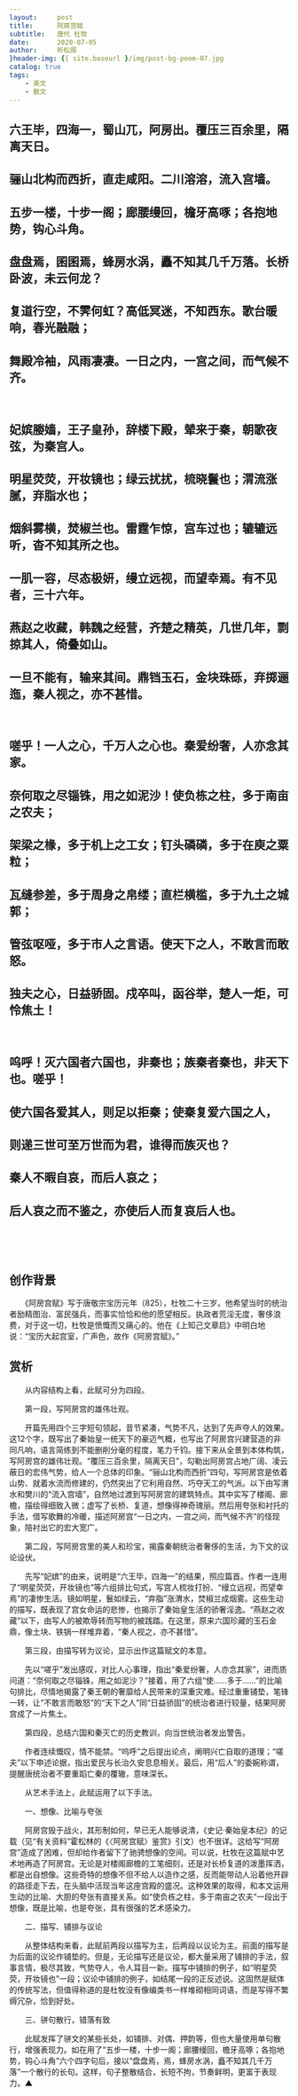 ```yaml
---
layout:     post
title:      阿房宫赋
subtitle:   唐代 杜牧
date:       2020-07-05
author:     听松阁
}header-img: {{ site.baseurl }/img/post-bg-poem-07.jpg
catalog: true
tags:
    - 美文
    - 散文
---
```


## 六王毕，四海一，蜀山兀，阿房出。覆压三百余里，隔离天日。
## 骊山北构而西折，直走咸阳。二川溶溶，流入宫墙。
## 五步一楼，十步一阁；廊腰缦回，檐牙高啄；各抱地势，钩心斗角。
## 盘盘焉，囷囷焉，蜂房水涡，矗不知其几千万落。长桥卧波，未云何龙？
## 复道行空，不霁何虹？高低冥迷，不知西东。歌台暖响，春光融融；
## 舞殿冷袖，风雨凄凄。一日之内，一宫之间，而气候不齐。

&nbsp;
## 妃嫔媵嫱，王子皇孙，辞楼下殿，辇来于秦，朝歌夜弦，为秦宫人。
## 明星荧荧，开妆镜也；绿云扰扰，梳晓鬟也；渭流涨腻，弃脂水也；
## 烟斜雾横，焚椒兰也。雷霆乍惊，宫车过也；辘辘远听，杳不知其所之也。
## 一肌一容，尽态极妍，缦立远视，而望幸焉。有不见者，三十六年。
## 燕赵之收藏，韩魏之经营，齐楚之精英，几世几年，剽掠其人，倚叠如山。
## 一旦不能有，输来其间。鼎铛玉石，金块珠砾，弃掷逦迤，秦人视之，亦不甚惜。

&nbsp;
## 嗟乎！一人之心，千万人之心也。秦爱纷奢，人亦念其家。
## 奈何取之尽锱铢，用之如泥沙！使负栋之柱，多于南亩之农夫；
## 架梁之椽，多于机上之工女；钉头磷磷，多于在庾之粟粒；
## 瓦缝参差，多于周身之帛缕；直栏横槛，多于九土之城郭；
## 管弦呕哑，多于市人之言语。使天下之人，不敢言而敢怒。
## 独夫之心，日益骄固。戍卒叫，函谷举，楚人一炬，可怜焦土！
&nbsp;

## 呜呼！灭六国者六国也，非秦也；族秦者秦也，非天下也。嗟乎！
## 使六国各爱其人，则足以拒秦；使秦复爱六国之人，
## 则递三世可至万世而为君，谁得而族灭也？
## 秦人不暇自哀，而后人哀之；
## 后人哀之而不鉴之，亦使后人而复哀后人也。

&nbsp;


&nbsp;


## 创作背景

　　《阿房宫赋》写于唐敬宗宝历元年（825），杜牧二十三岁。他希望当时的统治者励精图治、富民强兵，而事实恰恰和他的愿望相反。执政者荒淫无度，奢侈浪费，对于这一切，杜牧是愤慨而又痛心的。他在《上知己文章启》中明白地说：“宝历大起宫室，广声色，故作《阿房宫赋》。”





## 赏析



　　从内容结构上看，此赋可分为四段。



　　第一段，写阿房宫的雄伟壮观。



　　开篇先用四个三字短句领起，音节紧凑，气势不凡，达到了先声夺人的效果。这12个字，既写出了秦始皇一统天下的豪迈气概，也写出了阿房宫兴建营造的非同凡响，语言简练到不能删削分毫的程度，笔力千钧。接下来从全景到本体构筑，写阿房宫的雄伟壮观。“覆压三百余里，隔离天日”，勾勒出阿房宫占地广阔、凌云蔽日的宏伟气势，给人一个总体的印象。“骊山北构而西折”四句，写阿房宫是依着山势、就着水流而修建的，仍然突出了它利用自然、巧夺天工的气派。以下由写渭水和樊川的“流入宫墙”，自然地过渡到写阿房宫的建筑特点。其中实写了楼阁、廊檐，描绘得细致入微；虚写了长桥、复道，想像得神奇瑰丽。然后用夸张和衬托的手法，借写歌舞的冷暖，描述阿房宫“一日之内，一宫之间，而气候不齐”的怪现象，陪衬出它的宏大宽广。



　　第二段，写阿房宫里的美人和珍宝，揭露秦朝统治者奢侈的生活，为下文的议论设伏。



　　先写“妃嫔”的由来，说明是“六王毕，四海一”的结果，照应篇首。作者一连用了“明星荧荧，开妆镜也”等六组排比句式，写宫人梳妆打扮、“缦立远视，而望幸焉”的凄惨生活。镜如明星，鬟如绿云，“弃脂”涨渭水，焚椒兰成烟雾。这些生动的描写，既表现了宫女命运的悲惨，也揭示了秦始皇生活的骄奢淫逸。“燕赵之收藏”以下，由写人的被欺辱转而写物的被践踏。在这里，原来六国珍藏的玉石金鼎，像土块、铁锅一样堆弃着，“秦人视之，亦不甚惜”。



　　第三段，由描写转为议论，显示出作这篇赋文的本意。



　　先以“嗟乎”发出感叹，对比人心事理，指出“秦爱纷奢，人亦念其家”，进而质问道：“奈何取之尽锱铢，用之如泥沙？”接着，用了六组“使……多于……”的比喻句排比，尽情地揭露了秦王朝的奢靡给人民带来的深重灾难。经过重重铺垫，笔锋一转，让“不敢言而敢怒”的“天下之人”同“日益骄固”的统治者进行较量，结果阿房宫成了一片焦土。



　　第四段，总结六国和秦灭亡的历史教训，向当世统治者发出警告。



　　作者连续慨叹，情不能禁。“呜呼”之后提出论点，阐明兴亡自取的道理；“嗟夫”以下申述论据，指出爱民与长治久安息息相关。最后，用“后人”的委婉称谓，提醒唐统治者不要重蹈亡秦的覆辙，意味深长。



　　从艺术手法上，此赋运用了以下手法。



　　一、想像、比喻与夸张



　　阿房宫毁于战火，其形制如何，早已无人能够说清，《史记·秦始皇本纪》的记载（见“有关资料”霍松林的《〈阿房宫赋〉鉴赏》引文）也不很详。这给写“阿房宫”造成了困难，但却给作者留下了驰骋想像的空间。可以说，杜牧在这篇赋中艺术地再造了阿房宫。无论是对楼阁廊檐的工笔细刻，还是对长桥复道的泼墨挥洒，都是出自想像。这些奇特的想像不但不给人以造作之感，反而能带动人沿着他开辟的路径走下去，在头脑中活现当年这座宫殿的盛况。这种效果的取得，和本文运用生动的比喻、大胆的夸张有直接关系。如“使负栋之柱，多于南亩之农夫”一段出于想像，既是比喻，也是夸张，具有很强的艺术感染力。



　　二、描写、铺排与议论



　　从整体结构来看，此赋前两段以描写为主，后两段以议论为主。前面的描写是为后面的议论作铺垫的。但是，无论描写还是议论，都大量采用了铺排的手法，叙事言情，极尽其致，气势夺人，令人耳目一新。描写中铺排的例子，如“明星荧荧，开妆镜也”一段；议论中铺排的例子，如结尾一段的正反述说。这固然是赋体的传统写法，但值得称道的是杜牧没有像编类书一样堆砌相同词语，而是写得不繁缛冗杂，恰到好处。



　　三、骈句散行，错落有致



　　此赋发挥了骈文的某些长处，如铺排、对偶、押韵等，但也大量使用单句散行，增强表现力。如在用了“五步一楼，十步一阁；廊腰缦回，檐牙高啄；各抱地势，钩心斗角”六个四字句后，接以“盘盘焉，焉，蜂房水涡，矗不知其几千万落”一个散行的长句。这样，句子整散结合，长短不拘，节奏鲜明，更富于表现力。▲
